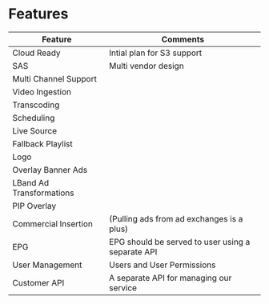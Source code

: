 # Features

| Feature                  | Comments                                                 |
| ------------------------ | -------------------------------------------------------- |
| Cloud Ready              | Intial plan for S3 support                               |
| SAS                      | Multi vendor design                                      |
| Multi Channel Support    |                                                          |
| Video Ingestion          |                                                          |
| Transcoding              |                        |
| Scheduling               |                                                          |
| Live Source              | |
| Fallback Playlist        |                                                          |
| Logo                     |     |
| Overlay Banner Ads       |     |
| LBand Ad Transformations |                                                          |
| PIP Overlay              |                                                          |
| Commercial Insertion     | (Pulling ads from ad exchanges is a plus)                |
| EPG                      | EPG should be served to user using a separate API        |
| User Management          | Users and User Permissions                               |
| Customer API             | A separate API for managing our service                  |

